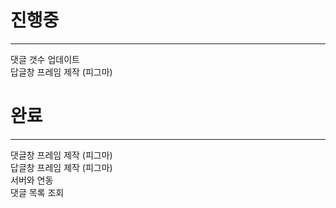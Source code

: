 # 진행중
***  
 
댓글 갯수 업데이트  
답글창 프레임 제작 (피그마)  

# 완료
***

댓글창 프레임 제작 (피그마)  
답글창 프레임 제작 (피그마)  
서버와 연동  
댓글 목록 조회  